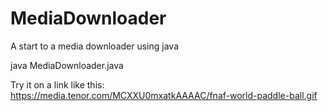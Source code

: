 # MediaDownloader
A start to a media downloader using java 

java MediaDownloader.java

Try it on a link like this: https://media.tenor.com/MCXXU0mxatkAAAAC/fnaf-world-paddle-ball.gif
